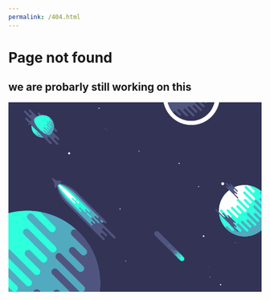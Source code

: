 ```yaml
---
permalink: /404.html
---
```

# Page not found
## we are probarly still working on this
![404](Explore/media/loading.gif "404")
